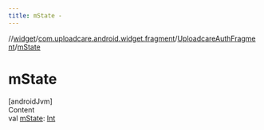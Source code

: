 ```yaml
---
title: mState -
---
```

//[widget](../../index.md)/[com.uploadcare.android.widget.fragment](../index.md)/[UploadcareAuthFragment](index.md)/[mState](m-state.md)



# mState  
[androidJvm]  
Content  
val [mState](m-state.md): [Int](https://kotlinlang.org/api/latest/jvm/stdlib/kotlin/-int/index.html)  



